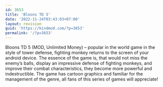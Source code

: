 ```yaml
---
id: 3653
title: 'Bloons TD 5'
date: '2022-11-24T03:43:03+07:00'
layout: revision
guid: 'https://kindmod.com/?p=3653'
permalink: '/?p=3653'
---
```


Bloons TD 5 (MOD, Unlimited Money) – popular in the world game in the style of tower defense, fighting monkey returns to the screen of your android device. The essence of the game is, that would not miss the enemy’s balls, display an impressive defense of fighting monkeys, and improve their combat characteristics, they become more powerful and indestructible. The game has cartoon graphics and familiar for the management of the genre, all fans of this series of games will appreciate!